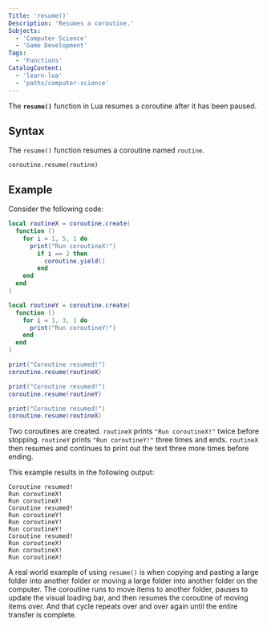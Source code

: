 ```yaml
---
Title: 'resume()'
Description: 'Resumes a coroutine.'
Subjects:
  - 'Computer Science'
  - 'Game Development'
Tags:
  - 'Functions'
CatalogContent:
  - 'learn-lua'
  - 'paths/computer-science'
---
```


The **`resume()`** function in Lua resumes a coroutine after it has been paused.

## Syntax

The `resume()` function resumes a coroutine named `routine`.

```pseudo
coroutine.resume(routine)
```

## Example

Consider the following code:

```lua
local routineX = coroutine.create(
  function ()
    for i = 1, 5, 1 do
      print("Run coroutineX!")
        if i == 2 then
          coroutine.yield()
        end
    end
  end
)

local routineY = coroutine.create(
  function ()
    for i = 1, 3, 1 do
      print("Run coroutineY!")
    end
  end
)

print("Coroutine resumed!")
coroutine.resume(routineX)

print("Coroutine resumed!")
coroutine.resume(routineY)

print("Coroutine resumed!")
coroutine.resume(routineX)
```

Two coroutines are created. `routineX` prints `"Run coroutineX!"` twice before stopping. `routineY` prints `"Run coroutineY!"` three times and ends. `routineX` then resumes and continues to print out the text three more times before ending.

This example results in the following output:

```shell
Coroutine resumed!
Run coroutineX!
Run coroutineX!
Coroutine resumed!
Run coroutineY!
Run coroutineY!
Run coroutineY!
Coroutine resumed!
Run coroutineX!
Run coroutineX!
Run coroutineX!
```

A real world example of using `resume()` is when copying and pasting a large folder into another folder or moving a large folder into another folder on the computer. The coroutine runs to move items to another folder, pauses to update the visual loading bar, and then resumes the coroutine of moving items over. And that cycle repeats over and over again until the entire transfer is complete.
